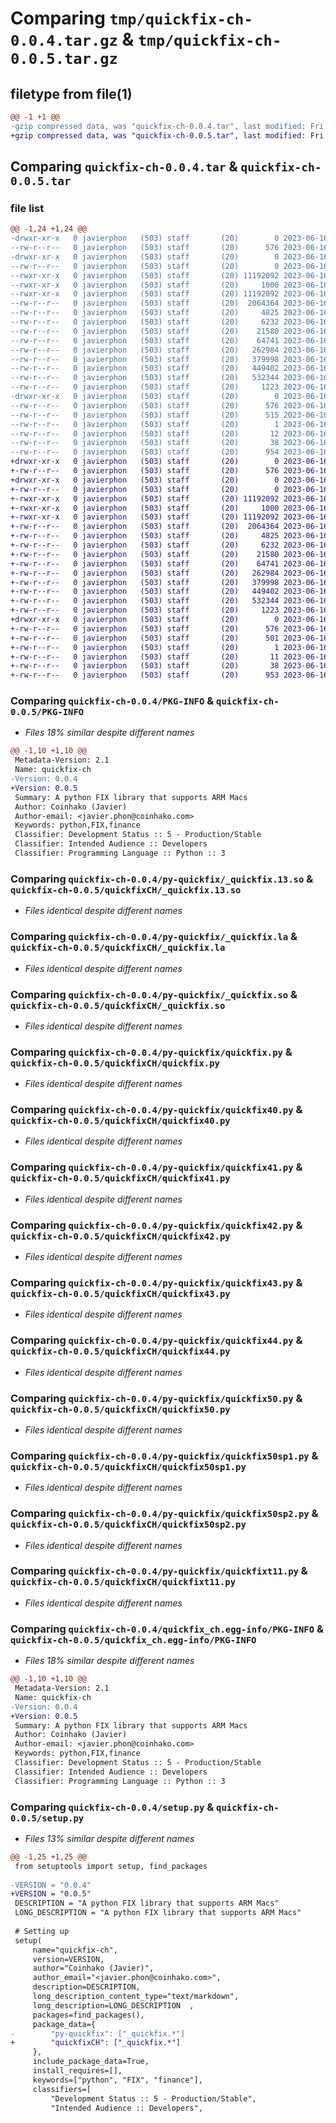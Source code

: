 # Comparing `tmp/quickfix-ch-0.0.4.tar.gz` & `tmp/quickfix-ch-0.0.5.tar.gz`

## filetype from file(1)

```diff
@@ -1 +1 @@
-gzip compressed data, was "quickfix-ch-0.0.4.tar", last modified: Fri Jun 16 15:26:18 2023, max compression
+gzip compressed data, was "quickfix-ch-0.0.5.tar", last modified: Fri Jun 16 15:30:36 2023, max compression
```

## Comparing `quickfix-ch-0.0.4.tar` & `quickfix-ch-0.0.5.tar`

### file list

```diff
@@ -1,24 +1,24 @@
-drwxr-xr-x   0 javierphon   (503) staff       (20)        0 2023-06-16 15:26:18.608514 quickfix-ch-0.0.4/
--rw-r--r--   0 javierphon   (503) staff       (20)      576 2023-06-16 15:26:18.608337 quickfix-ch-0.0.4/PKG-INFO
-drwxr-xr-x   0 javierphon   (503) staff       (20)        0 2023-06-16 15:26:18.605049 quickfix-ch-0.0.4/py-quickfix/
--rw-r--r--   0 javierphon   (503) staff       (20)        0 2023-06-16 08:14:55.000000 quickfix-ch-0.0.4/py-quickfix/__init__.py
--rwxr-xr-x   0 javierphon   (503) staff       (20) 11192092 2023-06-16 07:59:51.000000 quickfix-ch-0.0.4/py-quickfix/_quickfix.13.so
--rwxr-xr-x   0 javierphon   (503) staff       (20)     1000 2023-06-16 07:59:51.000000 quickfix-ch-0.0.4/py-quickfix/_quickfix.la
--rwxr-xr-x   0 javierphon   (503) staff       (20) 11192092 2023-06-16 07:59:51.000000 quickfix-ch-0.0.4/py-quickfix/_quickfix.so
--rw-r--r--   0 javierphon   (503) staff       (20)  2064364 2023-06-16 07:59:37.000000 quickfix-ch-0.0.4/py-quickfix/quickfix.py
--rw-r--r--   0 javierphon   (503) staff       (20)     4825 2023-06-16 07:59:37.000000 quickfix-ch-0.0.4/py-quickfix/quickfix40.py
--rw-r--r--   0 javierphon   (503) staff       (20)     6232 2023-06-16 07:59:37.000000 quickfix-ch-0.0.4/py-quickfix/quickfix41.py
--rw-r--r--   0 javierphon   (503) staff       (20)    21580 2023-06-16 07:59:37.000000 quickfix-ch-0.0.4/py-quickfix/quickfix42.py
--rw-r--r--   0 javierphon   (503) staff       (20)    64741 2023-06-16 07:59:37.000000 quickfix-ch-0.0.4/py-quickfix/quickfix43.py
--rw-r--r--   0 javierphon   (503) staff       (20)   262984 2023-06-16 07:59:37.000000 quickfix-ch-0.0.4/py-quickfix/quickfix44.py
--rw-r--r--   0 javierphon   (503) staff       (20)   379998 2023-06-16 07:59:37.000000 quickfix-ch-0.0.4/py-quickfix/quickfix50.py
--rw-r--r--   0 javierphon   (503) staff       (20)   449402 2023-06-16 07:59:37.000000 quickfix-ch-0.0.4/py-quickfix/quickfix50sp1.py
--rw-r--r--   0 javierphon   (503) staff       (20)   532344 2023-06-16 07:59:37.000000 quickfix-ch-0.0.4/py-quickfix/quickfix50sp2.py
--rw-r--r--   0 javierphon   (503) staff       (20)     1223 2023-06-16 07:59:37.000000 quickfix-ch-0.0.4/py-quickfix/quickfixt11.py
-drwxr-xr-x   0 javierphon   (503) staff       (20)        0 2023-06-16 15:26:18.607965 quickfix-ch-0.0.4/quickfix_ch.egg-info/
--rw-r--r--   0 javierphon   (503) staff       (20)      576 2023-06-16 15:26:18.000000 quickfix-ch-0.0.4/quickfix_ch.egg-info/PKG-INFO
--rw-r--r--   0 javierphon   (503) staff       (20)      515 2023-06-16 15:26:18.000000 quickfix-ch-0.0.4/quickfix_ch.egg-info/SOURCES.txt
--rw-r--r--   0 javierphon   (503) staff       (20)        1 2023-06-16 15:26:18.000000 quickfix-ch-0.0.4/quickfix_ch.egg-info/dependency_links.txt
--rw-r--r--   0 javierphon   (503) staff       (20)       12 2023-06-16 15:26:18.000000 quickfix-ch-0.0.4/quickfix_ch.egg-info/top_level.txt
--rw-r--r--   0 javierphon   (503) staff       (20)       38 2023-06-16 15:26:18.608736 quickfix-ch-0.0.4/setup.cfg
--rw-r--r--   0 javierphon   (503) staff       (20)      954 2023-06-16 15:26:11.000000 quickfix-ch-0.0.4/setup.py
+drwxr-xr-x   0 javierphon   (503) staff       (20)        0 2023-06-16 15:30:36.162297 quickfix-ch-0.0.5/
+-rw-r--r--   0 javierphon   (503) staff       (20)      576 2023-06-16 15:30:36.162093 quickfix-ch-0.0.5/PKG-INFO
+drwxr-xr-x   0 javierphon   (503) staff       (20)        0 2023-06-16 15:30:36.158113 quickfix-ch-0.0.5/quickfixCH/
+-rw-r--r--   0 javierphon   (503) staff       (20)        0 2023-06-16 08:14:55.000000 quickfix-ch-0.0.5/quickfixCH/__init__.py
+-rwxr-xr-x   0 javierphon   (503) staff       (20) 11192092 2023-06-16 07:59:51.000000 quickfix-ch-0.0.5/quickfixCH/_quickfix.13.so
+-rwxr-xr-x   0 javierphon   (503) staff       (20)     1000 2023-06-16 07:59:51.000000 quickfix-ch-0.0.5/quickfixCH/_quickfix.la
+-rwxr-xr-x   0 javierphon   (503) staff       (20) 11192092 2023-06-16 07:59:51.000000 quickfix-ch-0.0.5/quickfixCH/_quickfix.so
+-rw-r--r--   0 javierphon   (503) staff       (20)  2064364 2023-06-16 07:59:37.000000 quickfix-ch-0.0.5/quickfixCH/quickfix.py
+-rw-r--r--   0 javierphon   (503) staff       (20)     4825 2023-06-16 07:59:37.000000 quickfix-ch-0.0.5/quickfixCH/quickfix40.py
+-rw-r--r--   0 javierphon   (503) staff       (20)     6232 2023-06-16 07:59:37.000000 quickfix-ch-0.0.5/quickfixCH/quickfix41.py
+-rw-r--r--   0 javierphon   (503) staff       (20)    21580 2023-06-16 07:59:37.000000 quickfix-ch-0.0.5/quickfixCH/quickfix42.py
+-rw-r--r--   0 javierphon   (503) staff       (20)    64741 2023-06-16 07:59:37.000000 quickfix-ch-0.0.5/quickfixCH/quickfix43.py
+-rw-r--r--   0 javierphon   (503) staff       (20)   262984 2023-06-16 07:59:37.000000 quickfix-ch-0.0.5/quickfixCH/quickfix44.py
+-rw-r--r--   0 javierphon   (503) staff       (20)   379998 2023-06-16 07:59:37.000000 quickfix-ch-0.0.5/quickfixCH/quickfix50.py
+-rw-r--r--   0 javierphon   (503) staff       (20)   449402 2023-06-16 07:59:37.000000 quickfix-ch-0.0.5/quickfixCH/quickfix50sp1.py
+-rw-r--r--   0 javierphon   (503) staff       (20)   532344 2023-06-16 07:59:37.000000 quickfix-ch-0.0.5/quickfixCH/quickfix50sp2.py
+-rw-r--r--   0 javierphon   (503) staff       (20)     1223 2023-06-16 07:59:37.000000 quickfix-ch-0.0.5/quickfixCH/quickfixt11.py
+drwxr-xr-x   0 javierphon   (503) staff       (20)        0 2023-06-16 15:30:36.161684 quickfix-ch-0.0.5/quickfix_ch.egg-info/
+-rw-r--r--   0 javierphon   (503) staff       (20)      576 2023-06-16 15:30:36.000000 quickfix-ch-0.0.5/quickfix_ch.egg-info/PKG-INFO
+-rw-r--r--   0 javierphon   (503) staff       (20)      501 2023-06-16 15:30:36.000000 quickfix-ch-0.0.5/quickfix_ch.egg-info/SOURCES.txt
+-rw-r--r--   0 javierphon   (503) staff       (20)        1 2023-06-16 15:30:36.000000 quickfix-ch-0.0.5/quickfix_ch.egg-info/dependency_links.txt
+-rw-r--r--   0 javierphon   (503) staff       (20)       11 2023-06-16 15:30:36.000000 quickfix-ch-0.0.5/quickfix_ch.egg-info/top_level.txt
+-rw-r--r--   0 javierphon   (503) staff       (20)       38 2023-06-16 15:30:36.162515 quickfix-ch-0.0.5/setup.cfg
+-rw-r--r--   0 javierphon   (503) staff       (20)      953 2023-06-16 15:30:32.000000 quickfix-ch-0.0.5/setup.py
```

### Comparing `quickfix-ch-0.0.4/PKG-INFO` & `quickfix-ch-0.0.5/PKG-INFO`

 * *Files 18% similar despite different names*

```diff
@@ -1,10 +1,10 @@
 Metadata-Version: 2.1
 Name: quickfix-ch
-Version: 0.0.4
+Version: 0.0.5
 Summary: A python FIX library that supports ARM Macs
 Author: Coinhako (Javier)
 Author-email: <javier.phon@coinhako.com>
 Keywords: python,FIX,finance
 Classifier: Development Status :: 5 - Production/Stable
 Classifier: Intended Audience :: Developers
 Classifier: Programming Language :: Python :: 3
```

### Comparing `quickfix-ch-0.0.4/py-quickfix/_quickfix.13.so` & `quickfix-ch-0.0.5/quickfixCH/_quickfix.13.so`

 * *Files identical despite different names*

### Comparing `quickfix-ch-0.0.4/py-quickfix/_quickfix.la` & `quickfix-ch-0.0.5/quickfixCH/_quickfix.la`

 * *Files identical despite different names*

### Comparing `quickfix-ch-0.0.4/py-quickfix/_quickfix.so` & `quickfix-ch-0.0.5/quickfixCH/_quickfix.so`

 * *Files identical despite different names*

### Comparing `quickfix-ch-0.0.4/py-quickfix/quickfix.py` & `quickfix-ch-0.0.5/quickfixCH/quickfix.py`

 * *Files identical despite different names*

### Comparing `quickfix-ch-0.0.4/py-quickfix/quickfix40.py` & `quickfix-ch-0.0.5/quickfixCH/quickfix40.py`

 * *Files identical despite different names*

### Comparing `quickfix-ch-0.0.4/py-quickfix/quickfix41.py` & `quickfix-ch-0.0.5/quickfixCH/quickfix41.py`

 * *Files identical despite different names*

### Comparing `quickfix-ch-0.0.4/py-quickfix/quickfix42.py` & `quickfix-ch-0.0.5/quickfixCH/quickfix42.py`

 * *Files identical despite different names*

### Comparing `quickfix-ch-0.0.4/py-quickfix/quickfix43.py` & `quickfix-ch-0.0.5/quickfixCH/quickfix43.py`

 * *Files identical despite different names*

### Comparing `quickfix-ch-0.0.4/py-quickfix/quickfix44.py` & `quickfix-ch-0.0.5/quickfixCH/quickfix44.py`

 * *Files identical despite different names*

### Comparing `quickfix-ch-0.0.4/py-quickfix/quickfix50.py` & `quickfix-ch-0.0.5/quickfixCH/quickfix50.py`

 * *Files identical despite different names*

### Comparing `quickfix-ch-0.0.4/py-quickfix/quickfix50sp1.py` & `quickfix-ch-0.0.5/quickfixCH/quickfix50sp1.py`

 * *Files identical despite different names*

### Comparing `quickfix-ch-0.0.4/py-quickfix/quickfix50sp2.py` & `quickfix-ch-0.0.5/quickfixCH/quickfix50sp2.py`

 * *Files identical despite different names*

### Comparing `quickfix-ch-0.0.4/py-quickfix/quickfixt11.py` & `quickfix-ch-0.0.5/quickfixCH/quickfixt11.py`

 * *Files identical despite different names*

### Comparing `quickfix-ch-0.0.4/quickfix_ch.egg-info/PKG-INFO` & `quickfix-ch-0.0.5/quickfix_ch.egg-info/PKG-INFO`

 * *Files 18% similar despite different names*

```diff
@@ -1,10 +1,10 @@
 Metadata-Version: 2.1
 Name: quickfix-ch
-Version: 0.0.4
+Version: 0.0.5
 Summary: A python FIX library that supports ARM Macs
 Author: Coinhako (Javier)
 Author-email: <javier.phon@coinhako.com>
 Keywords: python,FIX,finance
 Classifier: Development Status :: 5 - Production/Stable
 Classifier: Intended Audience :: Developers
 Classifier: Programming Language :: Python :: 3
```

### Comparing `quickfix-ch-0.0.4/setup.py` & `quickfix-ch-0.0.5/setup.py`

 * *Files 13% similar despite different names*

```diff
@@ -1,25 +1,25 @@
 from setuptools import setup, find_packages
 
-VERSION = "0.0.4"
+VERSION = "0.0.5"
 DESCRIPTION = "A python FIX library that supports ARM Macs"
 LONG_DESCRIPTION = "A python FIX library that supports ARM Macs"
 
 # Setting up
 setup(
     name="quickfix-ch",
     version=VERSION,
     author="Coinhako (Javier)",
     author_email="<javier.phon@coinhako.com>",
     description=DESCRIPTION,
     long_description_content_type="text/markdown",
     long_description=LONG_DESCRIPTION  ,
     packages=find_packages(),
     package_data={
-        "py-quickfix": ["_quickfix.*"]
+        "quickfixCH": ["_quickfix.*"]
     },
     include_package_data=True,
     install_requires=[],
     keywords=["python", "FIX", "finance"],
     classifiers=[
         "Development Status :: 5 - Production/Stable",
         "Intended Audience :: Developers",
```


